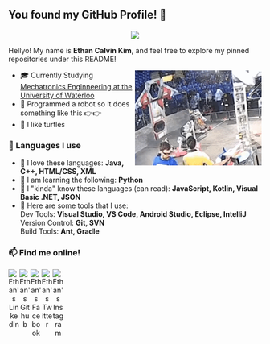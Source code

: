 ## You found my GitHub Profile! 👀

<p align="center">
 <img align="center" width="420px" src="https://github.com/ethanckim/ethanckim/blob/master/media/turtle.png" />
</p>

Hellyo! My name is <b>Ethan Calvin Kim</b>, and feel free to explore my pinned repositories under this README!

<img align="right" alt="GIF" src="https://github.com/ethanckim/ethanckim/blob/master/media/robot.gif" />

 - 🎓 Currently Studying <a href="https://uwaterloo.ca/mechanical-mechatronics-engineering/">Mechatronics Enginneering at the University of Waterloo</a>
 - 🤖 Programmed a robot so it does something like this 👉👉
 - 🐢 I like turtles

### 💬 Languages I use

 - 🧡 I love these languages:
    **Java, C++, HTML/CSS, XML**
 - 💭 I am learning the following:
    **Python**
 - 🤔 I "kinda" know these languages (can read):
    **JavaScript, Kotlin, Visual Basic .NET, JSON**
 - 🔨 Here are some tools that I use:
    <br>
    Dev Tools: **Visual Studio, VS Code, Android Studio, Eclipse, IntelliJ**
    <br>
    Version Control: **Git, SVN**
    <br>
    Build Tools: **Ant, Gradle**
 
### 📫 Find me online!
<p align="center">
 <a href=https://www.linkedin.com/in/ethan-calvin-kim/>
  <img align="left" alt="Ethan's LinkedIn" width=22px src=https://simpleicons.org/icons/linkedin.svg>
 </a>

 <a href=https://github.com/ethanckim>
  <img align="left" alt="Ethan's Github" width=22px src=https://simpleicons.org/icons/github.svg>
 </a>

 <a href=https://www.facebook.com/ethanc.kim>
  <img align="left" alt="Ethan's Facebook" width=22px src=https://simpleicons.org/icons/facebook.svg>
 </a>

 <a href=https://twitter.com/ethanc_kim>
  <img align="left" alt="Ethan's Twitter" width=22px src=https://simpleicons.org/icons/twitter.svg>
 </a>

 <a href=https://www.instagram.com/ethanc_kim/>
  <img align="left" alt="Ethan's Instagram" width=22px src=https://simpleicons.org/icons/instagram.svg>
 </a>
</p>
<br>
<br>

<!--
[![Ethan's github stats](https://github-readme-stats.vercel.app/api?username=ethanckim&show_icons=true&theme=gotham)](https://github.com/anuraghazra/github-readme-stats)
-->
